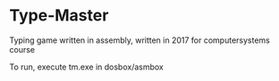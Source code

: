 # Type-Master
Typing game written in assembly, written in 2017 for computersystems course

To run, execute tm.exe in dosbox/asmbox
